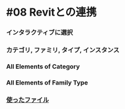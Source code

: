# #08 Revitとの連携

### インタラクティブに選択

### カテゴリ, ファミリ, タイプ, インスタンス

### All Elements of Category

### All Elements of Family Type

### [使ったファイル](https://www.dropbox.com/sh/l37yqbymcwpp7pz/AAA8pujVGYAjX7CWZu25v1Vqa?dl=0)
